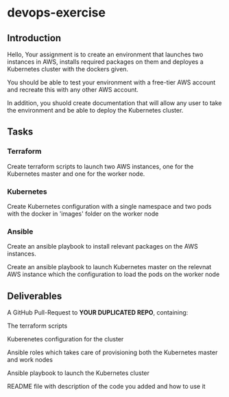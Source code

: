 # devops-exercise

## Introduction

Hello, 
Your assignment is to create an environment that launches two instances in AWS, installs required packages on them and deployes a Kubernetes cluster with the dockers given.

You should be able to test your environment with a free-tier AWS account and recreate this with any other AWS account.

In addition, you shuold create documentation that will allow any user to take the environment and be able to deploy the Kubernetes cluster.

## Tasks

### Terraform
Create terraform scripts to launch two AWS instances, one for the Kubernetes master and one for the worker node.

### Kubernetes
Create Kubernetes configuration with a single namespace and two pods with the docker in 'images' folder on the worker node

### Ansible
Create an ansible playbook to install relevant packages on the AWS instances.

Create an ansible playbook to launch Kubernetes master on the relevnat AWS instance which the configuration to load the pods on the worker node

## Deliverables
A GitHub Pull-Request to **YOUR DUPLICATED REPO**, containing:


The terraform scripts

Kuberenetes configuration for the cluster

Ansible roles which takes care of provisioning both the Kubernetes master and work nodes

Ansible playbook to launch the Kubernetes cluster

README file with description of the code you added and how to use it

